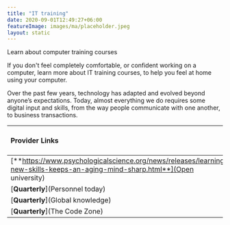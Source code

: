 ```yaml
---
title: "IT training"
date: 2020-09-01T12:49:27+06:00
featureImage: images/ma/placeholder.jpeg
layout: static
---
```


Learn about computer training courses

If you don't feel completely comfortable, or confident working on a computer, learn more about IT training courses, to help you feel at home using your computer.

Over the past few years, technology has adapted and evolved beyond anyone’s expectations. Today, almost everything we do requires some digital input and skills, from the way people communicate with one another, to business transactions.

| Provider Links      | Free or Paid  |  
| :-----------          | :--------------:      |  
| [**https://www.psychologicalscience.org/news/releases/learning-new-skills-keeps-an-aging-mind-sharp.html**](Open university) | Online | 
| [**Quarterly**](Personnel today) | Online | 
| [**Quarterly**](Global knowledge) | Online | 
| [**Quarterly**](The Code Zone) |  | 
  

<br/><br/>






